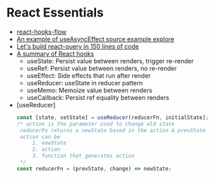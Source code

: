 
# React Essentials

- [react-hooks-flow](https://github.com/donavon/hook-flow)
- [An example of useAsyncEffect source example explore](https://codesandbox.io/s/useasynceffect-hph2n)
- [Let's build react-query in 150 lines of code](https://www.youtube.com/watch?v=9SrIirrnwk0&ab_channel=ReactConferencesbyGitNation)
- [A summary of React hooks](https://twitter.com/tylermcginnis/status/1169667360795459584?s=20)
	- useState: Persist value between renders, trigger re-render 
	- useRef: Persist value between renders, no re-render 
	- useEffect: Side effects that run after render
	- useReducer: useState in reducer pattern 
	- useMemo: Memoize value between renders 
	- useCallback: Persist ref equality between renders
- [useReducer] 
	```ts
	const [state, setState] = useReducer(reducerFn, initialState];
	/* action is the parameter used to change old state
	 reducerFn returns a newState based in the action & prevState
	 action can be
		 1. newState
		 2. action
		 3. function that generates action
	 */
    const reducerFn = (prevState, change) => newState;
	```
